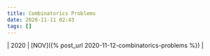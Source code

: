 ```yaml
---
title: Combinatorics Problems
date: 2020-11-11 02:43
tags: []
---
```


| 2020 | [NOV]({% post_url 2020-11-12-combinatorics-problems %}) |
